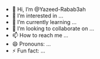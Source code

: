 - 👋 Hi, I’m @Yazeed-Rabab3ah
- 👀 I’m interested in ...
- 🌱 I’m currently learning ...
- 💞️ I’m looking to collaborate on ...
- 📫 How to reach me ...
- 😄 Pronouns: ...
- ⚡ Fun fact: ...

<!---
Yazeed-Rabab3ah/Yazeed-Rabab3ah is a ✨ special ✨ repository because its `README.md` (this file) appears on your GitHub profile.
You can click the Preview link to take a look at your changes.
--->
